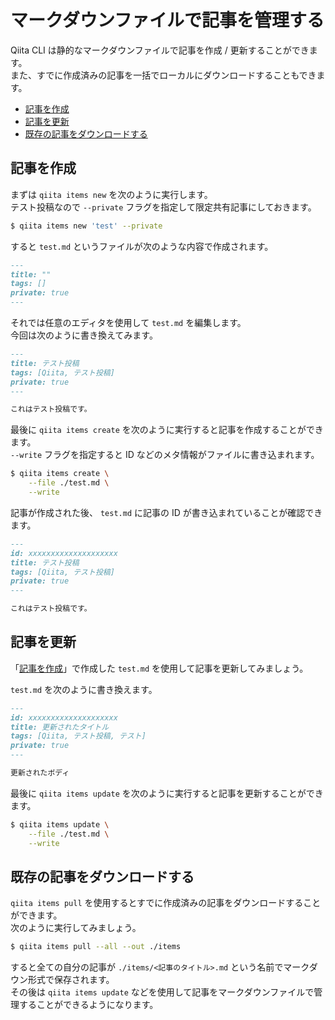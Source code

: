 # マークダウンファイルで記事を管理する

Qiita CLI は静的なマークダウンファイルで記事を作成 / 更新することができます。  
また、すでに作成済みの記事を一括でローカルにダウンロードすることもできます。

- [記事を作成](#記事を作成)
- [記事を更新](#記事を更新)
- [既存の記事をダウンロードする](#既存の記事をダウンロードする)

## 記事を作成

まずは `qiita items new` を次のように実行します。  
テスト投稿なので `--private` フラグを指定して限定共有記事にしておきます。

```sh
$ qiita items new 'test' --private
```

すると `test.md` というファイルが次のような内容で作成されます。

```md
---
title: ""
tags: []
private: true
---

```

それでは任意のエディタを使用して `test.md` を編集します。  
今回は次のように書き換えてみます。

```md
---
title: テスト投稿
tags: [Qiita, テスト投稿]
private: true
---

これはテスト投稿です。
```

最後に `qiita items create` を次のように実行すると記事を作成することができます。  
`--write` フラグを指定すると ID などのメタ情報がファイルに書き込まれます。

```sh
$ qiita items create \
    --file ./test.md \
    --write
```

記事が作成された後、 `test.md` に記事の ID が書き込まれていることが確認できます。

```md
---
id: xxxxxxxxxxxxxxxxxxxx
title: テスト投稿
tags: [Qiita, テスト投稿]
private: true
---

これはテスト投稿です。
```

## 記事を更新

「[記事を作成](#記事を作成)」で作成した `test.md` を使用して記事を更新してみましょう。

`test.md` を次のように書き換えます。

```md
---
id: xxxxxxxxxxxxxxxxxxxx
title: 更新されたタイトル
tags: [Qiita, テスト投稿, テスト]
private: true
---

更新されたボディ
```

最後に `qiita items update` を次のように実行すると記事を更新することができます。  

```sh
$ qiita items update \
    --file ./test.md \
    --write
```

## 既存の記事をダウンロードする

`qiita items pull` を使用するとすでに作成済みの記事をダウンロードすることができます。  
次のように実行してみましょう。

```sh
$ qiita items pull --all --out ./items
```

すると全ての自分の記事が `./items/<記事のタイトル>.md` という名前でマークダウン形式で保存されます。  
その後は `qiita items update` などを使用して記事をマークダウンファイルで管理することができるようになります。
